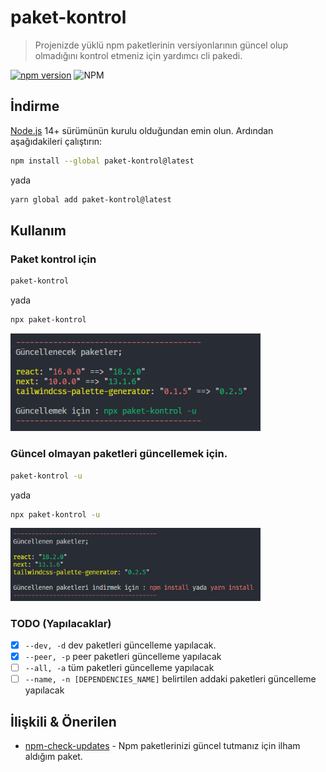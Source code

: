 # paket-kontrol

> Projenizde yüklü npm paketlerinin versiyonlarının güncel olup olmadığını kontrol etmeniz için yardımcı cli pakedi.

[![npm version](https://badge.fury.io/js/paket-kontrol.svg)](https://badge.fury.io/js/paket-kontrol)
![NPM](https://img.shields.io/npm/l/paket-kontrol)

## İndirme

[Node.js](https://nodejs.org) 14+ sürümünün kurulu olduğundan emin olun. Ardından aşağıdakileri çalıştırın:

```sh
npm install --global paket-kontrol@latest
```

yada

```sh
yarn global add paket-kontrol@latest
```

## Kullanım

### Paket kontrol için

```sh
paket-kontrol
```

yada

```sh
npx paket-kontrol
```

<img src="./previews/1.png" width="400">

### Güncel olmayan paketleri güncellemek için.

```sh
paket-kontrol -u
```

yada

```sh
npx paket-kontrol -u
```

<img src="./previews/2.png" width="400">

### TODO (Yapılacaklar)

- [x] `--dev, -d` dev paketleri güncelleme yapılacak.
- [x] `--peer, -p` peer paketleri güncelleme yapılacak
- [ ] `--all, -a` tüm paketleri güncelleme yapılacak
- [ ] `--name, -n [DEPENDENCIES_NAME]` belirtilen addaki paketleri güncelleme yapılacak

## İlişkili & Önerilen

- [npm-check-updates](https://github.com/raineorshine/npm-check-updates) - Npm paketlerinizi güncel tutmanız için ilham aldığım paket.

